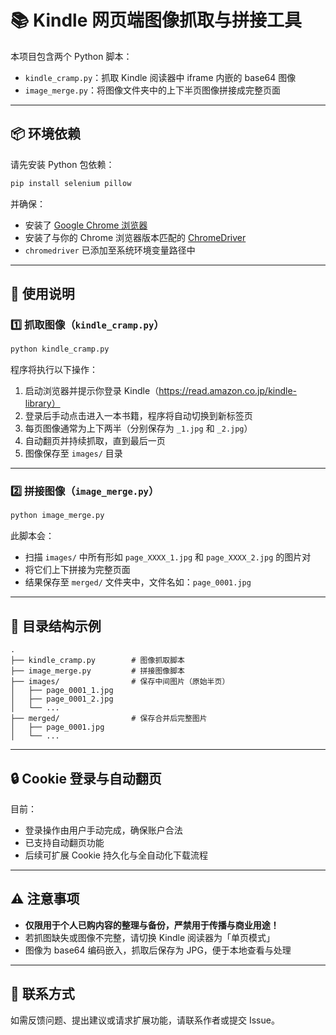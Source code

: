 # 📚 Kindle 网页端图像抓取与拼接工具

本项目包含两个 Python 脚本：

- `kindle_cramp.py`：抓取 Kindle 阅读器中 iframe 内嵌的 base64 图像
- `image_merge.py`：将图像文件夹中的上下半页图像拼接成完整页面

---

## 📦 环境依赖

请先安装 Python 包依赖：

```bash
pip install selenium pillow
```

并确保：

- 安装了 [Google Chrome 浏览器](https://www.google.com/chrome/)
- 安装了与你的 Chrome 浏览器版本匹配的 [ChromeDriver](https://chromedriver.chromium.org/downloads)
- `chromedriver` 已添加至系统环境变量路径中

------

## 📘 使用说明

### 1️⃣ 抓取图像（`kindle_cramp.py`）

```bash
python kindle_cramp.py
```

程序将执行以下操作：

1. 启动浏览器并提示你登录 Kindle（https://read.amazon.co.jp/kindle-library）
2. 登录后手动点击进入一本书籍，程序将自动切换到新标签页
3. 每页图像通常为上下两半（分别保存为 `_1.jpg` 和 `_2.jpg`）
4. 自动翻页并持续抓取，直到最后一页
5. 图像保存至 `images/` 目录

------

### 2️⃣ 拼接图像（`image_merge.py`）

```bash
python image_merge.py
```

此脚本会：

- 扫描 `images/` 中所有形如 `page_XXXX_1.jpg` 和 `page_XXXX_2.jpg` 的图片对
- 将它们上下拼接为完整页面
- 结果保存至 `merged/` 文件夹中，文件名如：`page_0001.jpg`

------

## 📂 目录结构示例

```
.
├── kindle_cramp.py        # 图像抓取脚本
├── image_merge.py         # 拼接图像脚本
├── images/                # 保存中间图片（原始半页）
│   ├── page_0001_1.jpg
│   ├── page_0001_2.jpg
│   └── ...
├── merged/                # 保存合并后完整图片
│   ├── page_0001.jpg
│   └── ...
```

------

## 🔒 Cookie 登录与自动翻页

目前：

- 登录操作由用户手动完成，确保账户合法
- 已支持自动翻页功能
- 后续可扩展 Cookie 持久化与全自动化下载流程

------

## ⚠️ 注意事项

- **仅限用于个人已购内容的整理与备份，严禁用于传播与商业用途！**
- 若抓图缺失或图像不完整，请切换 Kindle 阅读器为「单页模式」
- 图像为 base64 编码嵌入，抓取后保存为 JPG，便于本地查看与处理

------

## 📧 联系方式

如需反馈问题、提出建议或请求扩展功能，请联系作者或提交 Issue。
